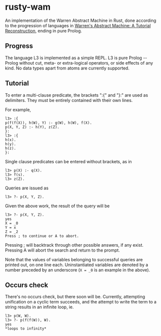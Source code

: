 # rusty-wam

An implementation of the Warren Abstract Machine in Rust, done
according to the progression of languages in [Warren's Abstract
Machine: A Tutorial
Reconstruction](http://wambook.sourceforge.net/wambook.pdf), ending in
pure Prolog.

## Progress

The language L3 is implemented as a simple REPL. L3 is pure Prolog --
Prolog without cut, meta- or extra-logical operators, or side effects
of any kind. No data types apart from atoms are currently supported.

## Tutorial
To enter a multi-clause predicate, the brackets ":{" and "}:" are used
as delimiters. They must be entirely contained with their own lines.

For example,
```
l3> :{
p(f(f(X)), h(W), Y) :- g(W), h(W), f(X).
p(X, Y, Z) :- h(Y), z(Z).
}:
l3> :{
h(x).
h(y).
h(z).
}:
```

Single clause predicates can be entered without brackets, as in
```
l3> p(X) :- q(X).
l3> f(s).
l3> z(Z).
```

Queries are issued as
```
l3> ?- p(X, Y, Z).
```

Given the above work, the result of the query will be
```
l3> ?- p(X, Y, Z).
yes
X = _0
Y = x
Z = _2
Press ; to continue or A to abort.
```

Pressing ; will backtrack through other possible answers, if any exist.
Pressing A will abort the search and return to the prompt.

Note that the values of variables belonging to successful queries are
printed out, on one line each. Uninstantiated variables are denoted by
a number preceded by an underscore (`X = _0` is an example in the
above).

## Occurs check

There's no occurs check, but there soon will be. Currently, attempting
unification on a cyclic term succeeds, and the attempt to write the
term to a string results in an infinite loop, ie.

```
l3> p(W, W).
l3> ?- p(f(f(W)), W).
yes
*loops to infinity*
```